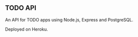 TODO API
--------

An API for TODO apps using Node.js, Express and PostgreSQL.

Deployed on Heroku.
